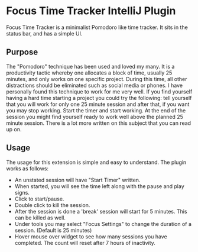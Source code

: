# Focus Time Tracker IntelliJ Plugin

Focus Time Tracker is a minimalist Pomodoro like time tracker. It sits in the status bar, and has a simple UI.

## Purpose

The "Pomodoro" technique has been used and loved my many. It is a productivity tactic whereby one allocates a block of time,
usually 25 minutes, and only works on one specific project. During this time, all other distractions should be eliminated such
as social media or phones. I have personally found this technique to work for me very well. If you find yourself having a hard time
starting a project you could try the following: tell yourself that you will work for only one 25 minute session and after that, if
you want you may stop working. Start the timer and start working. At the end of the session you might find yourself ready to work
well above the planned 25 minute session. There is a lot more written on this subject that you can read up on.

## Usage

The usage for this extension is simple and easy to understand. The plugin works as follows:

- An unstated session will have "Start Timer" written.
- When started, you will see the time left along with the pause and play signs.
- Click to start/pause.
- Double click to kill the session.
- After the session is done a 'break' session will start for 5 minutes. This can be killed as well.
- Under tools you may select "Focus Settings" to change the duration of a session. (Default is 25 minutes)
- Hover mouse over widget to see how many sessions you have completed. The count will reset after 7 hours of inactivity.
